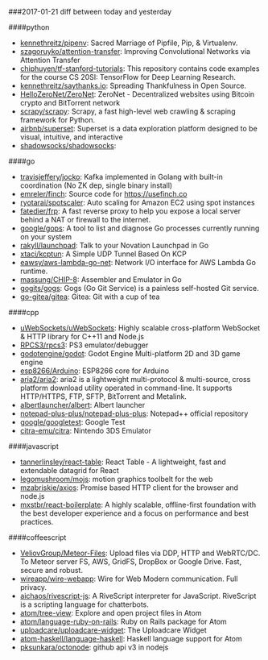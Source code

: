###2017-01-21
diff between today and yesterday

####python
* [kennethreitz/pipenv](https://github.com/kennethreitz/pipenv): Sacred Marriage of Pipfile, Pip, & Virtualenv.
* [szagoruyko/attention-transfer](https://github.com/szagoruyko/attention-transfer): Improving Convolutional Networks via Attention Transfer
* [chiphuyen/tf-stanford-tutorials](https://github.com/chiphuyen/tf-stanford-tutorials): This repository contains code examples for the course CS 20SI: TensorFlow for Deep Learning Research.
* [kennethreitz/saythanks.io](https://github.com/kennethreitz/saythanks.io): Spreading Thankfulness in Open Source.
* [HelloZeroNet/ZeroNet](https://github.com/HelloZeroNet/ZeroNet): ZeroNet - Decentralized websites using Bitcoin crypto and BitTorrent network
* [scrapy/scrapy](https://github.com/scrapy/scrapy): Scrapy, a fast high-level web crawling & scraping framework for Python.
* [airbnb/superset](https://github.com/airbnb/superset): Superset is a data exploration platform designed to be visual, intuitive, and interactive
* [shadowsocks/shadowsocks](https://github.com/shadowsocks/shadowsocks): 

####go
* [travisjeffery/jocko](https://github.com/travisjeffery/jocko): Kafka implemented in Golang with built-in coordination (No ZK dep, single binary install)
* [emreler/finch](https://github.com/emreler/finch): Source code for https://usefinch.co
* [ryotarai/spotscaler](https://github.com/ryotarai/spotscaler): Auto scaling for Amazon EC2 using spot instances
* [fatedier/frp](https://github.com/fatedier/frp): A fast reverse proxy to help you expose a local server behind a NAT or firewall to the internet.
* [google/gops](https://github.com/google/gops): A tool to list and diagnose Go processes currently running on your system
* [rakyll/launchpad](https://github.com/rakyll/launchpad): Talk to your Novation Launchpad in Go
* [xtaci/kcptun](https://github.com/xtaci/kcptun): A Simple UDP Tunnel Based On KCP
* [eawsy/aws-lambda-go-net](https://github.com/eawsy/aws-lambda-go-net): Network I/O interface for AWS Lambda Go runtime.
* [massung/CHIP-8](https://github.com/massung/CHIP-8): Assembler and Emulator in Go
* [gogits/gogs](https://github.com/gogits/gogs): Gogs (Go Git Service) is a painless self-hosted Git service.
* [go-gitea/gitea](https://github.com/go-gitea/gitea): Gitea: Git with a cup of tea

####cpp
* [uWebSockets/uWebSockets](https://github.com/uWebSockets/uWebSockets): Highly scalable cross-platform WebSocket & HTTP library for C++11 and Node.js
* [RPCS3/rpcs3](https://github.com/RPCS3/rpcs3): PS3 emulator/debugger
* [godotengine/godot](https://github.com/godotengine/godot): Godot Engine  Multi-platform 2D and 3D game engine
* [esp8266/Arduino](https://github.com/esp8266/Arduino): ESP8266 core for Arduino
* [aria2/aria2](https://github.com/aria2/aria2): aria2 is a lightweight multi-protocol & multi-source, cross platform download utility operated in command-line. It supports HTTP/HTTPS, FTP, SFTP, BitTorrent and Metalink.
* [albertlauncher/albert](https://github.com/albertlauncher/albert): Albert launcher
* [notepad-plus-plus/notepad-plus-plus](https://github.com/notepad-plus-plus/notepad-plus-plus): Notepad++ official repository
* [google/googletest](https://github.com/google/googletest): Google Test
* [citra-emu/citra](https://github.com/citra-emu/citra): Nintendo 3DS Emulator

####javascript
* [tannerlinsley/react-table](https://github.com/tannerlinsley/react-table): React Table - A lightweight, fast and extendable datagrid for React
* [legomushroom/mojs](https://github.com/legomushroom/mojs): motion graphics toolbelt for the web
* [mzabriskie/axios](https://github.com/mzabriskie/axios): Promise based HTTP client for the browser and node.js
* [mxstbr/react-boilerplate](https://github.com/mxstbr/react-boilerplate):  A highly scalable, offline-first foundation with the best developer experience and a focus on performance and best practices.

####coffeescript
* [VeliovGroup/Meteor-Files](https://github.com/VeliovGroup/Meteor-Files): Upload files via DDP, HTTP and WebRTC/DC. To Meteor server FS, AWS, GridFS, DropBox or Google Drive. Fast, secure and robust.
* [wireapp/wire-webapp](https://github.com/wireapp/wire-webapp):  Wire for Web  Modern communication. Full privacy.
* [aichaos/rivescript-js](https://github.com/aichaos/rivescript-js): A RiveScript interpreter for JavaScript. RiveScript is a scripting language for chatterbots.
* [atom/tree-view](https://github.com/atom/tree-view): Explore and open project files in Atom
* [atom/language-ruby-on-rails](https://github.com/atom/language-ruby-on-rails): Ruby on Rails package for Atom
* [uploadcare/uploadcare-widget](https://github.com/uploadcare/uploadcare-widget): The Uploadcare Widget
* [atom-haskell/language-haskell](https://github.com/atom-haskell/language-haskell): Haskell language support for Atom
* [pksunkara/octonode](https://github.com/pksunkara/octonode): github api v3 in nodejs
